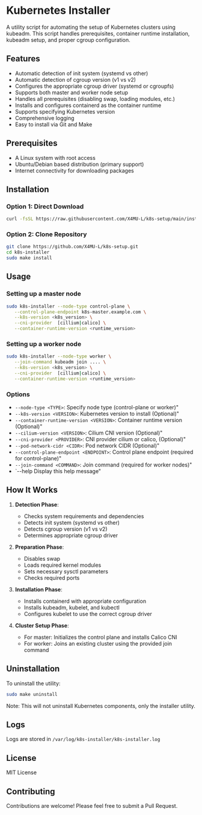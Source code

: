 # Kubernetes Installer

A utility script for automating the setup of Kubernetes clusters using kubeadm. This script handles prerequisites, container runtime installation, kubeadm setup, and proper cgroup configuration.

## Features

- Automatic detection of init system (systemd vs other)
- Automatic detection of cgroup version (v1 vs v2)
- Configures the appropriate cgroup driver (systemd or cgroupfs)
- Supports both master and worker node setup
- Handles all prerequisites (disabling swap, loading modules, etc.)
- Installs and configures containerd as the container runtime
- Supports specifying Kubernetes version
- Comprehensive logging
- Easy to install via Git and Make

## Prerequisites

- A Linux system with root access
- Ubuntu/Debian based distribution (primary support)
- Internet connectivity for downloading packages

## Installation

### Option 1: Direct Download

```bash
curl -fsSL https://raw.githubusercontent.com/X4MU-L/k8s-setup/main/install.sh | sudo bash
```

### Option 2: Clone Repository

```bash
git clone https://github.com/X4MU-L/k8s-setup.git
cd k8s-installer
sudo make install
```

## Usage

### Setting up a master node

```bash
sudo k8s-installer --node-type control-plane \
   --control-plane-endpoint k8s-master.example.com \
   --k8s-version <k8s_version> \
   --cni-provider  [cillium|calico] \
   --container-runtime-version <runtime_version>
```

### Setting up a worker node

```bash
sudo k8s-installer --node-type worker \
   --join-command kubeadm join .... \
   --k8s-version <k8s_version> \
   --cni-provider  [cillium|calico] \
   --container-runtime-version <runtime_version>

```

### Options

- `--node-type <TYPE>`: Specify node type (control-plane or worker)"
- `--k8s-version <VERSION>`: Kubernetes version to install (Optional)"
- `--container-runtime-version <VERSION>`: Container runtime version (Optional)"
- `--cilium-version <VERSION>`: Cilium CNI version (Optional)"
- `--cni-provider <PROVIDER>`: CNI provider cilium or calico, (Optional)"
- `--pod-network-cidr <CIDR>`: Pod network CIDR (Optional)"
- `--control-plane-endpoint <ENDPOINT>`: Control plane endpoint (required for control-plane)"
- `--join-command <COMMAND>`: Join command (required for worker nodes)"
- `--help Display this help message"

## How It Works

1. **Detection Phase**:

   - Checks system requirements and dependencies
   - Detects init system (systemd vs other)
   - Detects cgroup version (v1 vs v2)
   - Determines appropriate cgroup driver

2. **Preparation Phase**:

   - Disables swap
   - Loads required kernel modules
   - Sets necessary sysctl parameters
   - Checks required ports

3. **Installation Phase**:

   - Installs containerd with appropriate configuration
   - Installs kubeadm, kubelet, and kubectl
   - Configures kubelet to use the correct cgroup driver

4. **Cluster Setup Phase**:
   - For master: Initializes the control plane and installs Calico CNI
   - For worker: Joins an existing cluster using the provided join command

## Uninstallation

To uninstall the utility:

```bash
sudo make uninstall
```

Note: This will not uninstall Kubernetes components, only the installer utility.

## Logs

Logs are stored in `/var/log/k8s-installer/k8s-installer.log`

## License

MIT License

## Contributing

Contributions are welcome! Please feel free to submit a Pull Request.
